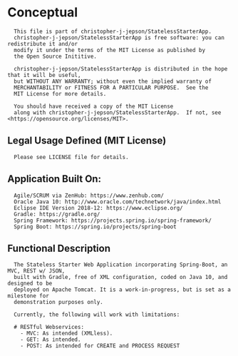 # Conceptual


      This file is part of christopher-j-jepson/StatelessStarterApp. 
      christopher-j-jepson/StatelessStarterApp is free software: you can redistribute it and/or
      modify it under the terms of the MIT License as published by
      the Open Source Inititive.
      
      christopher-j-jepson/StatelessStarterApp is distributed in the hope that it will be useful,
      but WITHOUT ANY WARRANTY; without even the implied warranty of 
      MERCHANTABILITY or FITNESS FOR A PARTICULAR PURPOSE.  See the 
      MIT License for more details.
      
      You should have received a copy of the MIT License 
      along with christopher-j-jepson/StatelessStarterApp.  If not, see <https://opensource.org/licenses/MIT>.



   ## Legal Usage Defined (MIT License)   
   
      Please see LICENSE file for details.
      


   ## Application Built On:
   
      Agile/SCRUM via ZenHub: https://www.zenhub.com/
      Oracle Java 10: http://www.oracle.com/technetwork/java/index.html
      Eclipse IDE Version 2018-12: https://www.eclipse.org/
      Gradle: https://gradle.org/
      Spring Framework: https://projects.spring.io/spring-framework/
      Spring Boot: https://spring.io/projects/spring-boot
   
   
   
   ## Functional Description
   
      The Stateless Starter Web Application incorporating Spring-Boot, an MVC, REST w/ JSON, 
      built with Gradle, free of XML configuration, coded on Java 10, and designed to be 
      deployed on Apache Tomcat. It is a work-in-progress, but is set as a milestone for
      demonstration purposes only.
      
      Currently, the following will work with limitations:
      
      # RESTful Webservices:
        - MVC: As intended (XMLless).
        - GET: As intended.
        - POST: As intended for CREATE and PROCESS REQUEST
      
